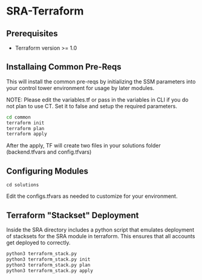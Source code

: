 # SRA-Terraform

## Prerequisites
- Terraform version >= 1.0

## Installaing Common Pre-Reqs
This will install the common pre-reqs by initializing the SSM parameters into your control tower environment for usage by later modules.

NOTE: Please edit the variables.tf or pass in the variables in CLI if you do not plan to use CT. Set it to false and setup the required parameters.

```bash
cd common
terraform init
terraform plan
terraform apply
```

After the apply, TF will create two files in your solutions folder (backend.tfvars and config.tfvars)
## Configuring Modules
```hcl
cd solutions
```

Edit the configs.tfvars as needed to customize for your environment.

## Terraform "Stackset" Deployment

Inside the SRA directory includes a python script that emulates deployment of stacksets for the SRA module in terraform. This ensures that all accounts get deployed to correctly.

```bash
python3 terraform_stack.py
python3 terraform_stack.py init
python3 terraform_stack.py plan
python3 terraform_stack.py apply
```